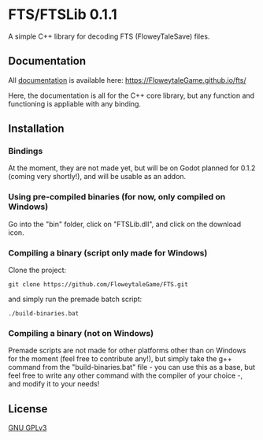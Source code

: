 
# FTS/FTSLib 0.1.1

A simple C++ library for decoding FTS (FloweyTaleSave) files.


## Documentation

All [documentation](https://FloweytaleGame.github.io/fts/) is available here: https://FloweytaleGame.github.io/fts/

Here, the documentation is all for the C++ core library, but any function and functioning is appliable with any binding.


## Installation

### Bindings

At the moment, they are not made yet, but will be on Godot planned for 0.1.2 (coming very shortly!), and will be usable as an addon.

### Using pre-compiled binaries (for now, only compiled on Windows)

Go into the "bin" folder, click on "FTSLib.dll", and click on the download icon.

### Compiling a binary (script only made for Windows)

Clone the project:
```
git clone https://github.com/FloweytaleGame/FTS.git
```

and simply run the premade batch script:
```
./build-binaries.bat
```

### Compiling a binary (not on Windows)

Premade scripts are not made for other platforms other than on Windows for the moment (feel free to contribute any!), but simply take the g++ command from the "build-binaries.bat" file - you can use this as a base, but feel free to write any other command with the compiler of your choice -, and modify it to your needs!
## License

[GNU GPLv3](https://www.gnu.org/licenses/gpl-3.0.en.html)